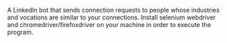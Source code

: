 A LinkedIn bot that sends connection requests to people whose industries and vocations are similar to your connections. 
Install selenium webdriver and chromedriver/firefoxdriver on your machine in order to execute the program.